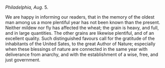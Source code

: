 *Philadelphia, Aug*. 5.We are happy in informing our readers, that in the memory of the oldest man
                    among us a more plentiful year has not been known than the present.
                    Neither mildew nor fly has affected the wheat; the grain is heavy, and
                    full, and in large quantities. The other grains are likewise plentiful, and of an excellent quality. Such distinguished favours call for the gratitude of the inhabitants of
                    the United Sates, to the great Author of Nature; especially when
                    these blessings of nature are connected in the same year with deliverance from anarchy, and with the establishment of a wise,
                    free, and just government.